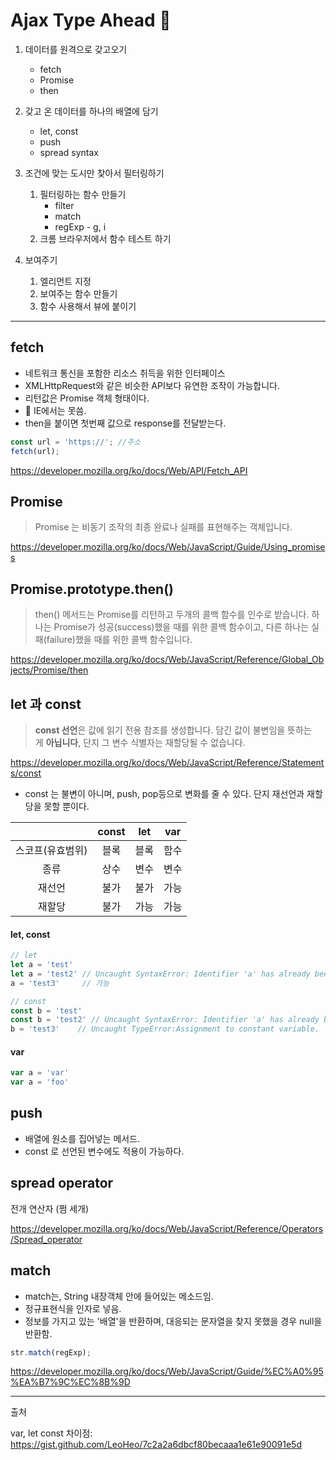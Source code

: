 # Ajax Type Ahead :eyes:



1. 데이터를 원격으로 갖고오기

   - fetch 
   - Promise
   - then

2. 갖고 온 데이터를 하나의 배열에 담기

   - let, const
   - push
   - spread syntax

3. 조건에 맞는 도시만 찾아서 필터링하기

   1. 필터링하는 함수 만들기
      - filter
      - match
      - regExp - g, i
   2. 크롬 브라우저에서 함수 테스트 하기

4. 보여주기

   1. 엘리먼트 지정
   2. 보여주는 함수 만들기
   3. 함수 사용해서 뷰에 붙이기

---





## fetch

- 네트워크 통신을 포함한 리소스 취득을 위한 인터페이스
- XMLHttpRequest와 같은 비슷한 API보다 유연한 조작이 가능합니다. 
- 리턴값은 Promise 객체 형태이다. 
- 💩 IE에서는 못씀. 
- then을 붙이면 첫번째 값으로 response를 전달받는다. 

```javascript
const url = 'https://'; //주소
fetch(url);
```

https://developer.mozilla.org/ko/docs/Web/API/Fetch_API



## Promise

> Promise 는 비동기 조작의 최종 완료나 실패를 표현해주는 객체입니다. 

https://developer.mozilla.org/ko/docs/Web/JavaScript/Guide/Using_promises



## Promise.prototype.then()

> then() 메서드는 Promise를 리턴하고 두개의 콜백 함수를 인수로 받습니다. 하나는 Promise가 성공(success)했을 때를 위한 콜백 함수이고, 다른 하나는 실패(failure)했을 때를 위한 콜백 함수입니다.

https://developer.mozilla.org/ko/docs/Web/JavaScript/Reference/Global_Objects/Promise/then



## let 과 const

> **const 선언**은 값에 읽기 전용 참조를 생성합니다. 담긴 값이 불변임을 뜻하는 게 **아닙니다**, 단지 그 변수 식별자는 재할당될 수 없습니다. 

https://developer.mozilla.org/ko/docs/Web/JavaScript/Reference/Statements/const

- const 는 불변이 아니며,  push, pop등으로 변화를 줄 수 있다. 단지 재선언과 재할당을 못할 뿐이다. 

|                  | const | let  | var  |
| :--------------: | :---: | :--: | :--: |
| 스코프(유효범위) | 블록  | 블록 | 함수 |
|       종류       | 상수  | 변수 | 변수 |
|      재선언      | 불가  | 불가 | 가능 |
|      재할당      | 불가  | 가능 | 가능 |



#### let, const

```javascript
// let
let a = 'test'
let a = 'test2' // Uncaught SyntaxError: Identifier 'a' has already been declared
a = 'test3'     // 가능

// const
const b = 'test'
const b = 'test2' // Uncaught SyntaxError: Identifier 'a' has already been declared
b = 'test3'    // Uncaught TypeError:Assignment to constant variable.
```

#### var

```javascript
var a = 'var'
var a = 'foo'
```



## push

- 배열에 원소를 집어넣는 메서드.
- const 로 선언된 변수에도 적용이 가능하다. 



## spread operator

전개 연산자 (쩜 세개)

https://developer.mozilla.org/ko/docs/Web/JavaScript/Reference/Operators/Spread_operator



## match

- match는, String 내장객체 안에 들어있는 메소드임. 
- 정규표현식을 인자로 넣음.
- 정보를 가지고 있는 '배열'을 반환하며, 대응되는 문자열을 찾지 못했을 경우 null을 반환함.

```javascript
str.match(regExp);
```

https://developer.mozilla.org/ko/docs/Web/JavaScript/Guide/%EC%A0%95%EA%B7%9C%EC%8B%9D







---

출처

var, let const 차이점: https://gist.github.com/LeoHeo/7c2a2a6dbcf80becaaa1e61e90091e5d